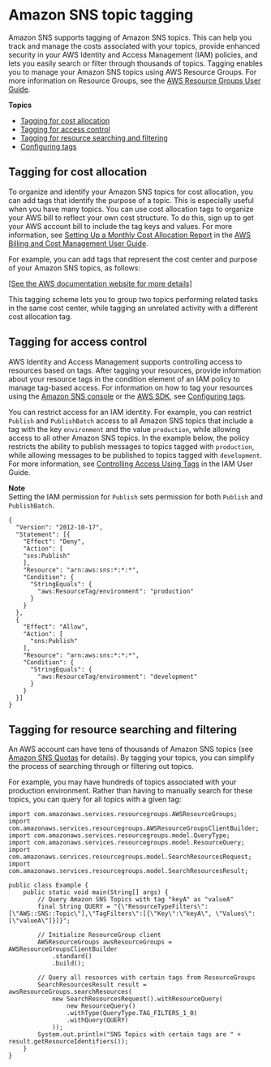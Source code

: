 # Amazon SNS topic tagging<a name="sns-tags"></a>

Amazon SNS supports tagging of Amazon SNS topics\. This can help you track and manage the costs associated with your topics, provide enhanced security in your AWS Identity and Access Management \(IAM\) policies, and lets you easily search or filter through thousands of topics\. Tagging enables you to manage your Amazon SNS topics using AWS Resource Groups\. For more information on Resource Groups, see the [AWS Resource Groups User Guide](https://docs.aws.amazon.com/ARG/latest/userguide/resource-groups.html)\.

**Topics**
+ [Tagging for cost allocation](#tagging-for-cost-allocation)
+ [Tagging for access control](#sns-tagging-for-access-control)
+ [Tagging for resource searching and filtering](#sns-tagging-for-searching-filtering)
+ [Configuring tags](sns-tags-configuring.md)

## Tagging for cost allocation<a name="tagging-for-cost-allocation"></a>

To organize and identify your Amazon SNS topics for cost allocation, you can add tags that identify the purpose of a topic\. This is especially useful when you have many topics\. You can use cost allocation tags to organize your AWS bill to reflect your own cost structure\. To do this, sign up to get your AWS account bill to include the tag keys and values\. For more information, see [Setting Up a Monthly Cost Allocation Report](https://docs.aws.amazon.com/awsaccountbilling/latest/aboutv2/configurecostallocreport.html#allocation-report) in the [AWS Billing and Cost Management User Guide](https://docs.aws.amazon.com/awsaccountbilling/latest/aboutv2/billing-what-is.html)\.

For example, you can add tags that represent the cost center and purpose of your Amazon SNS topics, as follows:

[\[See the AWS documentation website for more details\]](http://docs.aws.amazon.com/sns/latest/dg/sns-tags.html)

This tagging scheme lets you to group two topics performing related tasks in the same cost center, while tagging an unrelated activity with a different cost allocation tag\.

## Tagging for access control<a name="sns-tagging-for-access-control"></a>

AWS Identity and Access Management supports controlling access to resources based on tags\. After tagging your resources, provide information about your resource tags in the condition element of an IAM policy to manage tag\-based access\. For information on how to tag your resources using the [Amazon SNS console](sns-tags-configuring.md#list-add-update-remove-tags-for-topic-aws-console) or the [AWS SDK](sns-tags-configuring.md#tag-resource-aws-sdks), see [Configuring tags](sns-tags-configuring.md)\.

You can restrict access for an IAM identity\. For example, you can restrict `Publish` and `PublishBatch` access to all Amazon SNS topics that include a tag with the key `environment` and the value `production`, while allowing access to all other Amazon SNS topics\. In the example below, the policy restricts the ability to publish messages to topics tagged with `production`, while allowing messages to be published to topics tagged with `development`\. For more information, see [Controlling Access Using Tags](https://docs.aws.amazon.com/IAM/latest/UserGuide/access_tags.html) in the IAM User Guide\.

**Note**  
Setting the IAM permission for `Publish` sets permission for both `Publish` and `PublishBatch`\.

```
{
  "Version": "2012-10-17",
  "Statement": [{
    "Effect": "Deny",
    "Action": [
	"sns:Publish"
    ],
    "Resource": "arn:aws:sns:*:*:*",
    "Condition": {
      "StringEquals": {
        "aws:ResourceTag/environment": "production"
      }
    }
  },
  {
    "Effect": "Allow",
    "Action": [
      "sns:Publish"
    ],
    "Resource": "arn:aws:sns:*:*:*",
    "Condition": {
      "StringEquals": {
        "aws:ResourceTag/environment": "development"
      }
    }
  }]
}
```

## Tagging for resource searching and filtering<a name="sns-tagging-for-searching-filtering"></a>

An AWS account can have tens of thousands of Amazon SNS topics \(see [Amazon SNS Quotas](https://docs.aws.amazon.com/general/latest/gr/sns.html) for details\)\. By tagging your topics, you can simplify the process of searching through or filtering out topics\.

For example, you may have hundreds of topics associated with your production environment\. Rather than having to manually search for these topics, you can query for all topics with a given tag:

```
import com.amazonaws.services.resourcegroups.AWSResourceGroups;
import com.amazonaws.services.resourcegroups.AWSResourceGroupsClientBuilder;
import com.amazonaws.services.resourcegroups.model.QueryType;
import com.amazonaws.services.resourcegroups.model.ResourceQuery;
import com.amazonaws.services.resourcegroups.model.SearchResourcesRequest;
import com.amazonaws.services.resourcegroups.model.SearchResourcesResult;

public class Example {
    public static void main(String[] args) {
        // Query Amazon SNS Topics with tag "keyA" as "valueA"
        final String QUERY = "{\"ResourceTypeFilters\":[\"AWS::SNS::Topic\"],\"TagFilters\":[{\"Key\":\"keyA\", \"Values\":[\"valueA\"]}]}";

        // Initialize ResourceGroup client
        AWSResourceGroups awsResourceGroups = AWSResourceGroupsClientBuilder
            .standard()
            .build();

        // Query all resources with certain tags from ResourceGroups 
        SearchResourcesResult result = awsResourceGroups.searchResources(
            new SearchResourcesRequest().withResourceQuery(
                new ResourceQuery()
                .withType(QueryType.TAG_FILTERS_1_0)
                .withQuery(QUERY)
            ));
        System.out.println("SNS Topics with certain tags are " + result.getResourceIdentifiers());
    }
}
```